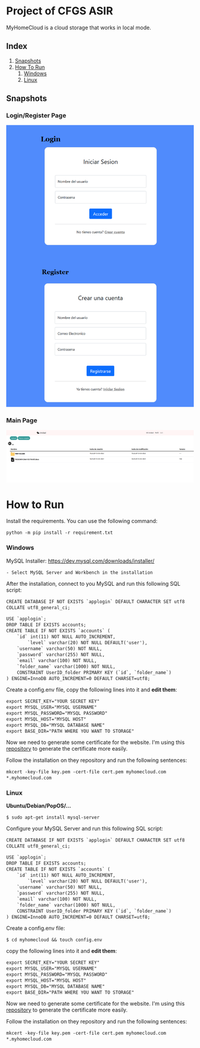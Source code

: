 # Project of CFGS ASIR
MyHomeCloud is a cloud storage that works in local mode.

## **Index**
1. [Snapshots](#snapshots)
2. [How To Run](#howtorun)
	1. [Windows](#windows)
	2. [Linux](#linux)
## Snapshots <a name="snapshots"></a>
### Login/Register Page
![Login](docs/login-demo.png)

### Main Page
![Unit Page](docs/demo-1.png)

# How to Run <a name="howtorun"></a>
Install the requirements. You can use the following command:
```
python -m pip install -r requirement.txt
```
### Windows <a name="windows"></a>
MySQL Installer: https://dev.mysql.com/downloads/installer/

    - Select MySQL Server and Workbench in the installation

After the installation, connect to you MySQL and run this following SQL script:
```
CREATE DATABASE IF NOT EXISTS `applogin` DEFAULT CHARACTER SET utf8 COLLATE utf8_general_ci;
```
```
USE `applogin`;
DROP TABLE IF EXISTS accounts;
CREATE TABLE IF NOT EXISTS `accounts` (
	`id` int(11) NOT NULL AUTO_INCREMENT,
    	`level` varchar(20) NOT NULL DEFAULT('user'),
  	`username` varchar(50) NOT NULL,
  	`password` varchar(255) NOT NULL,
  	`email` varchar(100) NOT NULL,
    `folder_name` varchar(1000) NOT NULL,
    CONSTRAINT UserID_folder PRIMARY KEY (`id`, `folder_name`)
) ENGINE=InnoDB AUTO_INCREMENT=0 DEFAULT CHARSET=utf8;
```
Create a config.env file, copy the following lines into it and **edit them**:
```
export SECRET_KEY="YOUR SECRET KEY"
export MYSQL_USER="MYSQL USERNAME"
export MYSQL_PASSWORD="MYSQL PASSWORD"
export MYSQL_HOST="MYSQL HOST"
export MYSQL_DB="MYSQL DATABASE NAME"
export BASE_DIR="PATH WHERE YOU WANT TO STORAGE"
```
Now we need to generate some certificate for the website. I'm using this [repository](https://github.com/FiloSottile/mkcert) to generate the certificate more easily.

Follow the installation on they repository and run the following sentences:
```
mkcert -key-file key.pem -cert-file cert.pem myhomecloud.com *.myhomecloud.com
```

### Linux <a name="linux"></a>
**Ubuntu/Debian/PopOS/...**
```
$ sudo apt-get install mysql-server
```
Configure your MySQL Server and run this following SQL script:
```
CREATE DATABASE IF NOT EXISTS `applogin` DEFAULT CHARACTER SET utf8 COLLATE utf8_general_ci;
```
```
USE `applogin`;
DROP TABLE IF EXISTS accounts;
CREATE TABLE IF NOT EXISTS `accounts` (
	`id` int(11) NOT NULL AUTO_INCREMENT,
    	`level` varchar(20) NOT NULL DEFAULT('user'),
  	`username` varchar(50) NOT NULL,
  	`password` varchar(255) NOT NULL,
  	`email` varchar(100) NOT NULL,
    `folder_name` varchar(1000) NOT NULL,
    CONSTRAINT UserID_folder PRIMARY KEY (`id`, `folder_name`)
) ENGINE=InnoDB AUTO_INCREMENT=0 DEFAULT CHARSET=utf8;
```
Create a config.env file:
```
$ cd myhomecloud && touch config.env
```
copy the following lines into it and **edit them**:
```
export SECRET_KEY="YOUR SECRET KEY"
export MYSQL_USER="MYSQL USERNAME"
export MYSQL_PASSWORD="MYSQL PASSWORD"
export MYSQL_HOST="MYSQL HOST"
export MYSQL_DB="MYSQL DATABASE NAME"
export BASE_DIR="PATH WHERE YOU WANT TO STORAGE"
```
Now we need to generate some certificate for the website. I'm using this [repository](https://github.com/FiloSottile/mkcert) to generate the certificate more easily.

Follow the installation on they repository and run the following sentences:
```
mkcert -key-file key.pem -cert-file cert.pem myhomecloud.com *.myhomecloud.com
```
